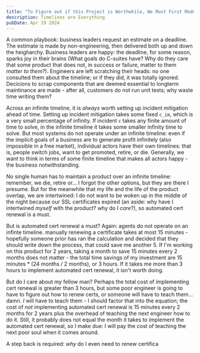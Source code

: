 ```yaml
---
title: "To Figure out if this Project is Worthwhile, We Must First Model the Universe"
description: Timelines are Everything
pubDate: Apr 19 2024
---
```


A common playbook: business leaders request an estimate on a deadline. The estimate is made by non-engineering, then delivered both up and down the heigharchy. Business leaders are happy: the deadline, for some reason, sparks joy in their brains (What goals do C-suites have? Why do they care that some product that does not, in success or failure, matter to them _matter to them_?). Engineers are left scratching their heads: no one consulted them about the timeline; or if they did, it was totally ignored. Decicions to scrap components that are deemed essential to longterm maintinance are made - after all, customers do not run unit tests; why waste time writing them? 

Across an infinite timeline, it is _always_ worth setting up incident mitigation ahead of time. Setting up incident mitigation takes some fixed `c_im`, which is a very small percentage of infinity. If incident `c` takes any finite amount of time to solve, in the infinite timeline it takes some smaller infinity time to solve. But most systems do not operate under an infinite timeline: even if the implicit goals of a business are to generate profit infinitely (also impossible in a free market), individual actors have their own timelines: that is, people switch jobs, want to get promoted, retire, or die. Generally, we want to think in terms of some finite timeline that makes all actors happy - the business notwithstanding. 

No single human has to maintain a product over an infinite timeline: remember, we die, retire or... I forgot the other options, but they are there I presume. But for the meanwhile that my life and the life of the product overlap, we are intertwined: I do not want to be woken up in the middle of the night because our SSL certificates expired (an aside: why have I intertwined _myself_ with the product? why do I _care_?), so automated cert renewal is a must. 

But is automated cert renewal a must? Again: agents do not operate on an infinte timeline. manually renewing a certificate takes at most 15 minutes - hopefully someone prior has ran the calculation and decided that they should write down the process, that could save me another 5. If I'm working on this product for 2 years, taking a month to save 15 minutes every 2 months does not matter - the total time savings of my investment are 15 minutes * (24 months / 2 months), or 3 hours. If it takes me more than 3 hours to implement automated cert renewal, it isn't worth doing.

But do I care about my fellow man? Perhaps the total cost of implementing cert renewal is greater than 3 hours, but some poor engineer is going to have to figure out how to renew certs, or someone will have to teach them... damn. _I_ will have to teach them - I should factor that into the equation; the cost of _not_ implementing automated cert renewal is 15 minutes every 2 months for 2 years plus the overhead of teaching the next engineer how to do it. Still, it probably does not equal the month it takes to implement the automated cert renewal, so I make due: I will pay the cost of teaching the next poor soul when it comes around.

A step back is required: _why_ do I even need to renew certifica


